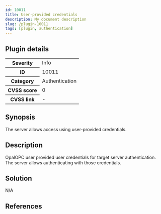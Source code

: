```yaml
---
id: 10011
title: User-provided credentials
description: My document description
slug: /plugin-10011
tags: [plugin, authentication]
---
```


## Plugin details

<table>
  <tr>
    <th>Severity</th>
    <td>Info</td>
  </tr>
  <tr>
    <th>ID</th>
    <td>10011</td>
  </tr>
    <tr>
    <th>Category</th>
    <td>Authentication</td>
  </tr>
    <tr>
    <th>CVSS score</th>
    <td>0</td>
  </tr>
  <tr>
    <th>CVSS link</th>
    <td>-</td>
  </tr>
</table>

## Synopsis

The server allows access using user-provided credentials.

## Description

OpalOPC user provided user credentials for target server authentication. The server allows authenticating with those credentials.

## Solution

N/A

## References

